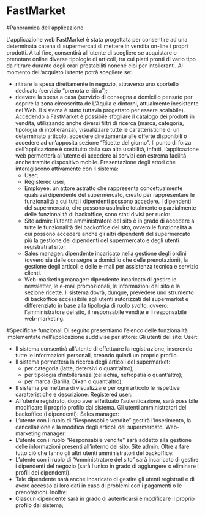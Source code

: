 # FastMarket

#Panoramica dell’applicazione

L'applicazione web FastMarket è stata progettata per consentire ad una determinata catena di supermercati di mettere in vendita on-line i propri prodotti. A tal fine, consentirà all'utente di scegliere se acquistare o prenotare online diverse tipologie di articoli, tra cui piatti pronti di vario tipo da ritirare durante degli orari prestabiliti nonché cibi per intolleranti. Al momento dell’acquisto l’utente potrà scegliere se:
- ritirare la spesa direttamente in negozio, attraverso uno sportello dedicato (servizio “prenota e ritira”);
- ricevere la spesa a casa (servizio di consegna a domicilio pensato per coprire la zona circoscritta de L’Aquila e dintorni, attualmente inesistente nel Web. Il sistema è stato tuttavia progettato per essere scalabile).
Accedendo a FastMarket è possibile sfogliare il catalogo dei prodotti in vendita, utilizzando anche diversi filtri di ricerca (marca, categoria, tipologia di intolleranza), visualizzare tutte le caratteristiche di un determinato articolo, accedere direttamente alle offerte disponibili o accedere ad un’apposita sezione “Ricette del giorno”.
Il punto di forza dell’applicazione è costituito dalla sua alta usabilità, infatti, l’applicazione web permetterà all’utente di accedere ai servizi con estrema facilità anche tramite dispositivo mobile.
Presentazione degli attori che interagiscono attivamente con il sistema:
  - User;
  - Registered user;
  - Employee: un attore astratto che rappresenta concettualmente qualsiasi dipendente del supermercato, creato per rappresentare le funzionalità a cui tutti i dipendenti possono accedere.
I dipendenti del supermercato, che possono usufruire totalmente o parzialmente delle funzionalità di backoffice, sono stati divisi per ruolo:
  - Site admin: l’utente amministratore del sito è in grado di accedere a tutte le funzionalità del backoffice del sito, ovvero le funzionalità a cui possono accedere anche gli altri dipendenti del supermercato più la gestione dei dipendenti del supermercato e degli utenti registrati al sito;
  - Sales manager: dipendente incaricato nella gestione degli ordini (ovvero sia delle consegne a domicilio che delle prenotazioni), la gestione degli articoli e delle e-mail per assistenza tecnica e servizio clienti.
  - Web-marketing manager: dipendente incaricato di gestire le newsletter, le e-mail promozionali, le informazioni del sito e la sezione ricette.
Il sistema dovrà, dunque, prevedere uno strumento di backoffice accessibile agli utenti autorizzati del supermarket e differenziato in base alla tipologia di ruolo svolto, ovvero: l’amministratore del sito, il responsabile vendite e il responsabile web-marketing.

#Specifiche funzionali
Di seguito presentiamo l’elenco delle funzionalità implementate nell’applicazione suddivise per attore:
Gli utenti del sito:
User:
- Il sistema consentirà all’utente di effettuare la registrazione, inserendo tutte le informazioni personali, creando quindi un proprio profilo.
- Il sistema permetterà la ricerca degli articoli del supermarket:
  - per categoria (latte, detersivi o quant’altro);
  - per tipologia d’intolleranza (celiachia, nefropatia o quant’altro);
  - per marca (Barilla, Dixan o quant’altro);
- Il sistema permetterà di visualizzare per ogni articolo le rispettive caratteristiche e descrizione.
Registered user:
- All’utente registrato, dopo aver effettuato l’autenticazione, sarà possibile modificare il proprio profilo dal sistema.
Gli utenti amministratori del backoffice (i dipendenti):
Sales manager:
- L’utente con il ruolo di “Responsabile vendite” gestirà l’inserimento, la cancellazione e la modifica degli articoli del supermercato.
Web-marketing manager:
- L’utente con il ruolo “Responsabile vendite” sarà addetto alla gestione delle informazioni presenti all’interno del sito.
Site admin:
Oltre a fare tutto ciò che fanno gli altri utenti amministratori del backoffice:
- L’utente con il ruolo di “Amministratore del sito” sarà incaricato di gestire i dipendenti del negozio (sarà l’unico in grado di aggiungere o eliminare i profili dei dipendenti).
- Tale dipendente sarà anche incaricato di gestire gli utenti registrati e di avere accesso ai loro dati in caso di problemi con i pagamenti o le prenotazioni.
Inoltre:
- Ciascun dipendente sarà in grado di autenticarsi e modificare il proprio profilo dal sistema;
